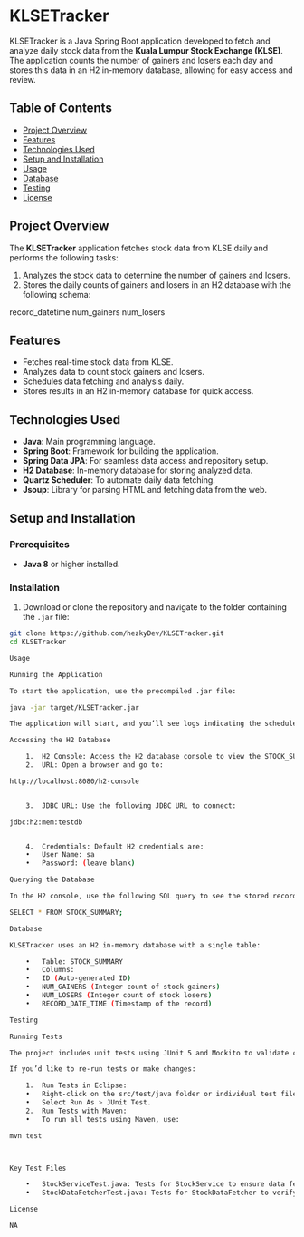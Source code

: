 # KLSETracker

KLSETracker is a Java Spring Boot application developed to fetch and analyze daily stock data from the **Kuala Lumpur Stock Exchange (KLSE)**. The application counts the number of gainers and losers each day and stores this data in an H2 in-memory database, allowing for easy access and review.

## Table of Contents
- [Project Overview](#project-overview)
- [Features](#features)
- [Technologies Used](#technologies-used)
- [Setup and Installation](#setup-and-installation)
- [Usage](#usage)
- [Database](#database)
- [Testing](#testing)
- [License](#license)

## Project Overview
The **KLSETracker** application fetches stock data from KLSE daily and performs the following tasks:
1. Analyzes the stock data to determine the number of gainers and losers.
2. Stores the daily counts of gainers and losers in an H2 database with the following schema:

record_datetime   num_gainers   num_losers

## Features
- Fetches real-time stock data from KLSE.
- Analyzes data to count stock gainers and losers.
- Schedules data fetching and analysis daily.
- Stores results in an H2 in-memory database for quick access.

## Technologies Used
- **Java**: Main programming language.
- **Spring Boot**: Framework for building the application.
- **Spring Data JPA**: For seamless data access and repository setup.
- **H2 Database**: In-memory database for storing analyzed data.
- **Quartz Scheduler**: To automate daily data fetching.
- **Jsoup**: Library for parsing HTML and fetching data from the web.

## Setup and Installation

### Prerequisites
- **Java 8** or higher installed.

### Installation
1. Download or clone the repository and navigate to the folder containing the `.jar` file:
```bash
git clone https://github.com/hezkyDev/KLSETracker.git
cd KLSETracker

Usage

Running the Application

To start the application, use the precompiled .jar file:

java -jar target/KLSETracker.jar

The application will start, and you’ll see logs indicating the scheduled tasks and data-fetching process.

Accessing the H2 Database

	1.	H2 Console: Access the H2 database console to view the STOCK_SUMMARY table.
	2.	URL: Open a browser and go to:

http://localhost:8080/h2-console


	3.	JDBC URL: Use the following JDBC URL to connect:

jdbc:h2:mem:testdb


	4.	Credentials: Default H2 credentials are:
	•	User Name: sa
	•	Password: (leave blank)

Querying the Database

In the H2 console, use the following SQL query to see the stored records:

SELECT * FROM STOCK_SUMMARY;

Database

KLSETracker uses an H2 in-memory database with a single table:

	•	Table: STOCK_SUMMARY
	•	Columns:
	•	ID (Auto-generated ID)
	•	NUM_GAINERS (Integer count of stock gainers)
	•	NUM_LOSERS (Integer count of stock losers)
	•	RECORD_DATE_TIME (Timestamp of the record)

Testing

Running Tests

The project includes unit tests using JUnit 5 and Mockito to validate core functionality.

If you’d like to re-run tests or make changes:

	1.	Run Tests in Eclipse:
	•	Right-click on the src/test/java folder or individual test files.
	•	Select Run As > JUnit Test.
	2.	Run Tests with Maven:
	•	To run all tests using Maven, use:

mvn test



Key Test Files

	•	StockServiceTest.java: Tests for StockService to ensure data fetching and saving works as expected.
	•	StockDataFetcherTest.java: Tests for StockDataFetcher to verify that data parsing from KLSE works as expected.

License

NA
